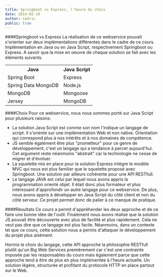 ```yaml
---
title: Springboot vs Express, l'heure du choix
date: 2014-02-19
author: Cedric
public: true
---
```


####Springboot vs Express
La réalisation de ce webservice pouvait s'orienter sur deux implémentations différentes dans le cadre de ce cours.
Implémentation en Java ou en Java Script, respectivement Springboot ou Express.
A savoir que la mise en oeuvre de chaque solution se fait avec les éléments suivants.

<table class="tableizer-table">
<tbody><tr class="tableizer-firstrow"><th>Java</th><th>Java Script</th></tr>
<tr><td>Spring Boot</td><td>Express</td></tr>
<tr><td>Spring Data MongoDB</td><td>Node.js</td></tr>
<tr><td>MongoDB</td><td>Mongoose</td></tr>
<tr><td>Jersey</td><td>MongoDB</td></tr></tbody>
</table>

####Choix
Pour ce webservice, nous nous sommes porté sur Java Script pour plusieurs raisons:
- La solution Java Script est comme son nom l'indique un langage de script. Il s'oriente sur une implémentation Web et non native. Orientation qui correspond plus à nos intérêts et à nos domaines de compétence.
- JS semble également être plus "prometteur" pour ce genre de développement, c'est un langage qui a tendance à percer aujourd'hui. Cet argument reste néanmoins "abstrait" car la technologie ne cesse de migrer et d'évoluer.
- La squelette mis en place pour la solution Express intègre le modèle MVC qui nous est plus familier que le squelette proposé avec Springboot. Une solution par ailleurs cohérente pour une API RESTfull.
- Le langage JAVA est celui par lequel nous avons appris la programmation orienté objet. Il était donc plus formateur et plus intéressant d'approfondir un autre langage pour ce webservice. De plus, nous avons appris à développer en Java Script du côté client et non du côté serveur. Ce projet permet donc de palier à ce manque de pratique.


####Résultats
Ce cours a permit d'appréhender les deux approche et de ce faire une bonne idée de l'outil.
Finalement nous avons réalisé que la solution JS pouvait être découverte avec plus de facilité et plus rapidement. Cela ne veut pas dire que ce langage est plus facile. Néanmoins, dans un contexte tel que ce cours, cette solution nous a permis d'attaquer le développement du projet plus aisément.

Hormis le choix du langage, cette API approche la philosophie RESTfull plutôt qu'un Big Web Services premièrement car c'est une contrainte imposée par les responsables du cours mais également parce que cette approche tend à être de plus en plus implémentée à l'heure actuelle. Un solution légère, structurée et profitant du protocole HTTP en place partout sur le Web.


